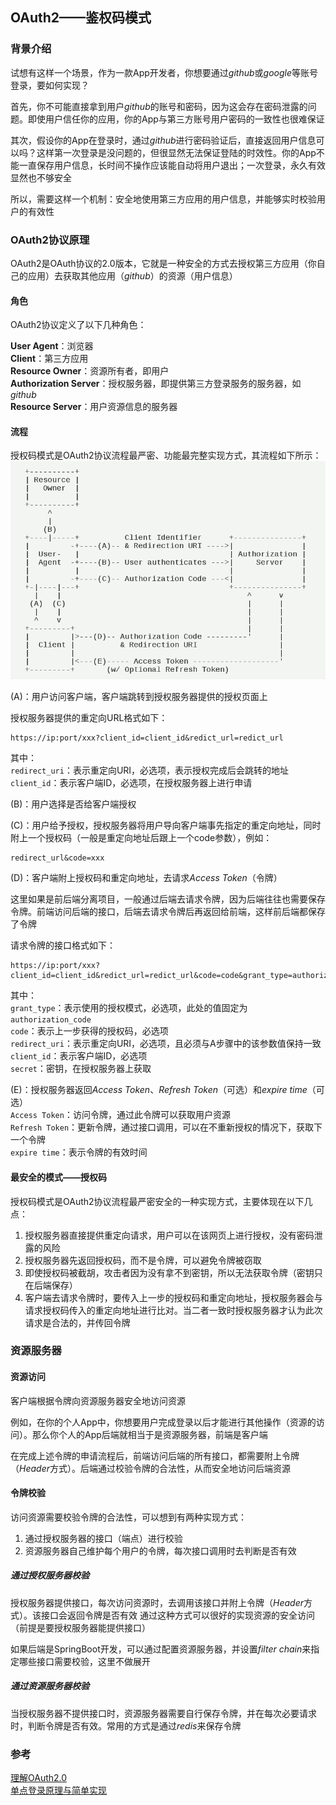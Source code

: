 ## OAuth2——鉴权码模式

### 背景介绍
试想有这样一个场景，作为一款App开发者，你想要通过*github*或*google*等账号登录，要如何实现？

首先，你不可能直接拿到用户*github*的账号和密码，因为这会存在密码泄露的问题。即使用户信任你的应用，你的App与第三方账号用户密码的一致性也很难保证

其次，假设你的App在登录时，通过*github*进行密码验证后，直接返回用户信息可以吗？这样第一次登录是没问题的，但很显然无法保证登陆的时效性。你的App不能一直保存用户信息，长时间不操作应该能自动将用户退出；一次登录，永久有效显然也不够安全

所以，需要这样一个机制：安全地使用第三方应用的用户信息，并能够实时校验用户的有效性
### OAuth2协议原理
OAuth2是OAuth协议的2.0版本，它就是一种安全的方式去授权第三方应用（你自己的应用）去获取其他应用（*github*）的资源（用户信息）

#### 角色
OAuth2协议定义了以下几种角色：  

**User Agent**：浏览器   
**Client**：第三方应用   
**Resource Owner**：资源所有者，即用户   
**Authorization Server**：授权服务器，即提供第三方登录服务的服务器，如*github*   
**Resource Server**：用户资源信息的服务器
#### 流程
授权码模式是OAuth2协议流程最严密、功能最完整实现方式，其流程如下所示：
![oauth2流程](asserts/img/oauth2_flow.png "OAUTH2 流程")

(A)：用户访问客户端，客户端跳转到授权服务器提供的授权页面上

授权服务器提供的重定向URL格式如下：
```
https://ip:port/xxx?client_id=client_id&redict_url=redict_url
```
其中：   
`redirect_uri`：表示重定向URI，必选项，表示授权完成后会跳转的地址   
`client_id`：表示客户端ID，必选项，在授权服务器上进行申请

(B)：用户选择是否给客户端授权   

(C)：用户给予授权，授权服务器将用户导向客户端事先指定的重定向地址，同时附上一个授权码（一般是重定向地址后跟上一个code参数），例如：
```
redirect_url&code=xxx
```   

(D)：客户端附上授权码和重定向地址，去请求*Access Token*（令牌）   

这里如果是前后端分离项目，一般通过后端去请求令牌，因为后端往往也需要保存令牌。前端访问后端的接口，后端去请求令牌后再返回给前端，这样前后端都保存了令牌

请求令牌的接口格式如下：
```
https://ip:port/xxx?client_id=client_id&redict_url=redict_url&code=code&grant_type=authorization_code&secret=secret
```
其中：   
`grant_type`：表示使用的授权模式，必选项，此处的值固定为`authorization_code`     
`code`：表示上一步获得的授权码，必选项   
`redirect_uri`：表示重定向URI，必选项，且必须与A步骤中的该参数值保持一致   
`client_id`：表示客户端ID，必选项   
`secret`：密钥，在授权服务器上获取

(E)：授权服务器返回*Access Token*、*Refresh Token*（可选）和*expire time*（可选）   
`Access Token`：访问令牌，通过此令牌可以获取用户资源     
`Refresh Token`：更新令牌，通过接口调用，可以在不重新授权的情况下，获取下一个令牌   
`expire time`：表示令牌的有效时间

#### 最安全的模式——授权码
授权码模式是OAuth2协议流程最严密安全的一种实现方式，主要体现在以下几点：
1. 授权服务器直接提供重定向请求，用户可以在该网页上进行授权，没有密码泄露的风险   
2. 授权服务器先返回授权码，而不是令牌，可以避免令牌被窃取   
3. 即使授权码被截胡，攻击者因为没有拿不到密钥，所以无法获取令牌（密钥只在后端保存）
4. 客户端去请求令牌时，要传入上一步的授权码和重定向地址，授权服务器会与请求授权码传入的重定向地址进行比对。当二者一致时授权服务器才认为此次请求是合法的，并传回令牌

### 资源服务器
#### 资源访问
客户端根据令牌向资源服务器安全地访问资源   

例如，在你的个人App中，你想要用户完成登录以后才能进行其他操作（资源的访问）。那么你个人的App后端就相当于是资源服务器，前端是客户端   

在完成上述令牌的申请流程后，前端访问后端的所有接口，都需要附上令牌（*Header*方式）。后端通过校验令牌的合法性，从而安全地访问后端资源
#### 令牌校验
访问资源需要校验令牌的合法性，可以想到有两种实现方式：
1. 通过授权服务器的接口（端点）进行校验
2. 资源服务器自己维护每个用户的令牌，每次接口调用时去判断是否有效

##### 通过授权服务器校验
授权服务器提供接口，每次访问资源时，去调用该接口并附上令牌（*Header*方式）。该接口会返回令牌是否有效
通过这种方式可以很好的实现资源的安全访问（前提是要授权服务器能提供接口）  

如果后端是SpringBoot开发，可以通过配置资源服务器，并设置*filter chain*来指定哪些接口需要校验，这里不做展开

##### 通过资源服务器校验

当授权服务器不提供接口时，资源服务器需要自行保存令牌，并在每次必要请求时，判断令牌是否有效。常用的方式是通过*redis*来保存令牌

### 参考
[理解OAuth2.0](https://www.ruanyifeng.com/blog/2014/05/oauth_2_0.html)   
[单点登录原理与简单实现](https://www.cnblogs.com/ywlaker/p/6113927.html)